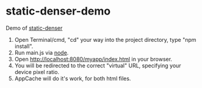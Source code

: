 # static-denser-demo
Demo of [static-denser](https://github.com/aabluedragon/static-denser)

1. Open Terminal/cmd, "cd" your way into the project directory, type "npm install".
1. Run main.js via [node](https://nodejs.org).
2. Open [http://localhost:8080/myapp/index.html](http://localhost:8080/myapp/index.html) in your browser.
3. You will be redirected to the correct "virtual" URL, specifying your device pixel ratio.
4. AppCache will do it's work, for both html files.
